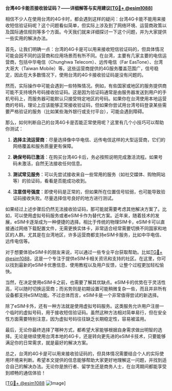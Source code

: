 **台湾4G卡能否接收验证码？——详细解答与实用建议[[TG💪+ @esim1088](https://t.me/s/esim1088)]**

相信不少人在使用台湾的4G卡时，都会遇到这样的疑问：台湾4G卡能不能用来接收短信验证码呢？这个问题看似简单，但实际上涉及到了网络环境、运营商政策以及国际通信规则等多个方面。今天我们就来详细探讨一下这个问题，并为大家提供一些实用的解决办法。

首先，让我们明确一点：台湾的4G卡是可以用来接收短信验证码的，但具体情况可能会因不同的运营商和应用场景而有所不同。在台湾，主要有几家主要的电信运营商，包括中华电信（Chunghwa Telecom）、远传电信（Far EasTone）、台湾大哥大（Taiwan Mobile）等。这些运营商提供的4G服务覆盖范围广，信号稳定，因此在大多数情况下，使用台湾的4G卡接收验证码是没有问题的。

然而，实际操作中可能会遇到一些特殊情况。例如，有些国家或地区的服务提供商可能不支持境外号码接收验证码。这是因为验证码通常是由服务器发送到用户的手机号码上，而服务器可能默认只接受特定地区的号码。如果你在台湾使用本地运营商的号码，理论上应该能够正常接收验证码，但如果你尝试用台湾号码登录某些需要严格验证的服务（比如某些海外银行或支付平台），可能会遇到障碍。

那么，如何判断自己的台湾4G卡是否能正常使用呢？这里有几个小技巧可以帮助你测试：

1. **选择主流运营商**：尽量选择像中华电信、远传电信这样的大型运营商，它们的网络覆盖和服务质量更有保障。
   
2. **确保号码已激活**：在购买台湾4G卡后，务必按照说明完成激活流程。如果号码未激活，自然无法接收任何信息。

3. **测试常见服务**：可以先尝试接收来自一些常用的服务（如社交媒体、购物网站等）的验证码，看看是否能成功收到。

4. **注意信号强度**：即使号码是正常的，但如果所在位置信号较弱，也可能导致验证码接收失败。尽量选择信号良好的地方进行测试。

如果经过上述步骤后仍然无法接收验证码，那可能就需要考虑其他解决方案了。比如，可以使用虚拟号码服务或者eSIM卡作为替代方案。近年来，随着技术的发展，eSIM卡逐渐成为一种便捷的选择。相比于传统的物理SIM卡，eSIM卡可以直接通过网络下载配置文件，无需更换实体卡，非常适合经常需要切换不同国家和地区的人群。尤其是在台湾地区，许多运营商都支持eSIM卡服务，比如中华电信、远传电信等。

对于想要体验eSIM卡的朋友来说，可以通过一些专业平台获取帮助。比如[TG💪+ @esim1088](https://t.me/s/esim1088)，这是一个专注于提供eSIM卡相关资讯和支持的社区。在这里，你可以找到最新的eSIM卡优惠信息、使用教程以及用户反馈，让整个过程更加轻松愉快。

当然，在决定使用eSIM卡之前，也需要了解其优缺点。eSIM卡的优势在于灵活性高，可以随时切换运营商；而劣势则是初期设置可能稍微复杂一些，而且并非所有设备都支持eSIM功能。不过总体而言，eSIM卡是一个非常值得尝试的新选择。

除了eSIM卡外，还有一种方法就是使用虚拟号码服务。这类服务允许用户注册一个临时的虚拟号码，用于接收短信验证码。虽然这种方法相对简单易行，但在安全性方面需要特别注意，因为虚拟号码往往缺乏长期稳定性，容易被滥用。

最后，无论你最终选择了哪种方式，都希望大家能够根据自身需求做出明智的选择。无论是继续使用台湾本地的4G卡，还是转向更先进的eSIM卡技术，只要能够满足你的日常需求，就是最好的解决方案。

总之，台湾的4G卡是可以用来接收验证码的，但具体情况需要结合个人的实际使用环境来判断。希望本文提供的信息能够帮助大家更好地理解这一问题，并找到适合自己的解决办法。无论你是旅行者、留学生还是商务人士，在台湾期间都能享受到顺畅的通信体验！

[[TG💪+ @esim1088](https://t.me/s/esim1088) ![Image](https://i.postimg.cc/4NQfJmqS/Snipaste-2025-05-13-00-14-12.png)]